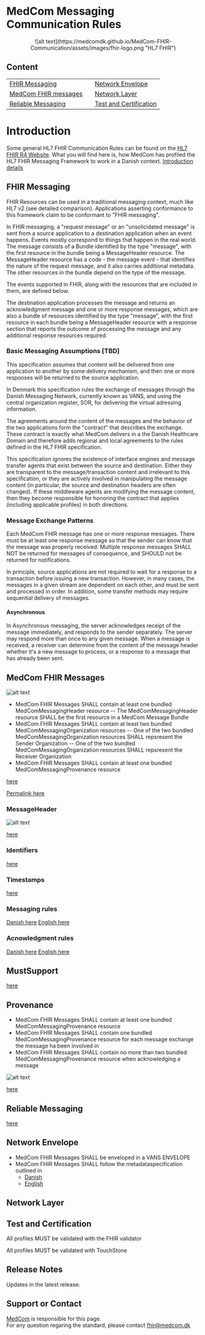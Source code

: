 # MedCom Messaging Communication Rules

<p align="center">
![alt text](https://medcomdk.github.io/MedCom-FHIR-Communication/assets/images/fhir-logo.png "HL7 FHIR")
</p>

## Content

||||
|:---|---|:---|
|[FHIR Messaging](#fhir-messaging)            ||[Network Envelope](#network-envelope)|
|[MedCom FHIR messages](#medcom-fhir-messages)||[Network Layer](#network-layer)|
|[Reliable Messaging](#reliable-messaging)    ||[Test and Certification](#test-and-certification)|

# Introduction

Some general HL7 FHIR Communication Rules can be found on the [HL7 FHIR R4 Website](http://hl7.org/fhir/R4/messaging.html). What you will find here is, how MedCom has profiled the HL7 FHIR Messaging Framework to work in a Danish context.
[Introduction details](/assets/documents/01-Introduction.md)

## FHIR Messaging

FHIR Resources can be used in a traditional messaging context, much like HL7 v2  (see detailed comparison). Applications asserting conformance to this framework claim to be conformant to "FHIR messaging".

In FHIR messaging, a "request message" or an "unsolicidated message" is sent from a source application to a destination application when an event happens. Events mostly correspond to things that happen in the real world. The message consists of a Bundle identified by the type "message", with the first resource in the bundle being a MessageHeader resource. The MessageHeader resource has a code - the message event - that identifies the nature of the request message, and it also carries additional metadata. The other resources in the bundle depend on the type of the message.

The events supported in FHIR, along with the resources that are included in them, are defined below.

The destination application processes the message and returns an acknowledgment message and one or more response messages, which are also a bundle of resources identified by the type "message", with the first resource in each bundle being a MessageHeader resource with a response section that reports the outcome of processing the message and any additional response resources required.

### Basic Messaging Assumptions [TBD]

This specification assumes that content will be delivered from one application to another by some delivery mechanism, and then one or more responses will be returned to the source application.

In Denmark this specification rules the exchange of messages through the Danish Messaging Network, currently known as VANS, and using the central organization register, SOR, for delivering the virtual adressing information.

The agreements around the content of the messages and the behavior of the two applications form the "contract" that describes the exchange. These contract is exactly what MedCom delivers in a the Danish Healthcare Domain and therefore adds  regional and local agreements to the rules defined in the HL7 FHIR specification.

This specification ignores the existence of interface engines and message transfer agents that exist between the source and destination. Either they are transparent to the message/transaction content and irrelevant to this specification, or they are actively involved in manipulating the message content (in particular, the source and destination headers are often changed). If these middleware agents are modifying the message content, then they become responsible for honoring the contract that applies (including applicable profiles) in both directions.

### Message Exchange Patterns

Each MedCom FHIR message has one or more response messages. There must be at least one response message so that the sender can know that the message was properly received. Multiple response messages SHALL NOT be returned for messages of consequence, and SHOULD not be returned for notifications.

In principle, source applications are not required to wait for a response to a transaction before issuing a new transaction. However, in many cases, the messages in a given stream are dependent on each other, and must be sent and processed in order. In addition, some transfer methods may require sequential delivery of messages.

#### Asynchronous

In Asynchronous messaging, the server acknowledges receipt of the message immediately, and responds to the sender separately. The server may respond more than once to any given message.
When a message is received, a receiver can determine from the content of the message header whether it's a new message to process, or a response to a message that has already been sent.

## MedCom FHIR Messages

![alt text](https://medcomdk.github.io/MedCom-FHIR-Communication/assets/images/MessagingModel.png "MedCom Messaging Model")

- MedCom FHIR Messages SHALL contain at least one bundled MedComMessagingHeader resource
-- The MedComMessagingHeader resource SHALL be the first resource in a MedCom Message Bundle
- MedCom FHIR Messages SHALL contain at least two bundled MedComMessagingOrganization resources
-- One of the two bundled MedComMessagingOrganization resources SHALL repsresent the Sender Organization
-- One of the two bundled MedComMessagingOrganization resources SHALL repsresent the Receiver Organization
- MedCom FHIR Messages SHALL contain at least one bundled MedComMessagingProvenance resource

[here](https://github.com/hl7dk/dk-medcom-messaging/blob/master/input/pagecontent/index.md)

[Permalink here](https://github.com/hl7dk/dk-medcom-messaging/blob/b23dfe00cba8aba273ca08ab7eead8228952f6c4/input/pagecontent/index.md)

### MessageHeader

![alt text](https://medcomdk.github.io/MedCom-FHIR-Communication/assets/images/MedComMessageHeader.png "MedCom Messaging Model")

[here](/assets/documents/MessageHeader.md)

### Identifiers

[here](/assets/documents/MessageHeader_Identifiers.md)

### Timestamps

[here](/assets/documents/MessageHeader_Timestamps.md)

### Messaging rules

[Danish here](/assets/documents/Rules_Messaging-DA.md)
[English here](/assets/documents/Rules_Messaging-EN.md)

### Acnowledgment rules

[Danish here](/assets/documents/Rules_Acknowledgment-DA.md)
[English here](/assets/documents/Rules_Acknowledgment-EN.md)

## MustSupport

[here](/assets/documents/MustSupport.md)

## Provenance

- MedCom FHIR Messages SHALL contain at least one bundled MedComMessagingProvenance resource
- MedCom FHIR Messages SHALL contain one bundled MedComMessagingProvenance resource for each message exchange the message ha been involved in
- MedCom FHIR Messages SHALL contain no more than two bundled MedComMessagingProvenance resource when acknowledging a message

![alt text](https://build.fhir.org/ig/hl7dk/dk-medcom-messaging/MedComMessagingProvenance.png "MedCom Messaging Provenance key concepts(Remote)")

[here](/assets/documents/Provenance.md)

## Reliable Messaging

[here](/assets/documents/Reliable_Messaging.md)

## Network Envelope

- MedCom FHIR Messages SHALL be enveloped in a VANS ENVELOPE
- MedCom FHIR Messages SHALL follow the metadataspecification outlined in
  - [Danish](/assets/documents/FHIRMessages_NetworkEnvelopes_DA.md)
  - [English](/assets/documents/FHIRMessages_NetworkEnvelopes_EN.md)

## Network Layer

## Test and Certification

All profiles MUST be validated with the FHIR validator

All profiles MUST be validated with TouchStone

## Release Notes

Updates in the latest release.

## Support or Contact

[MedCom](https://www.medcom.dk/) is responsible for this page.  
For any question regaring the standard, please contact <fhir@medcom.dk>
